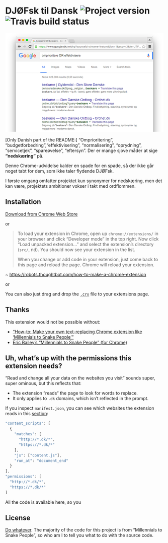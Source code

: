 DJØFsk til Dansk ![Project version][] ![Travis build status][]
================
![Screenshot][]

[Only Danish part of the README:] “Omprioritering”, “budgetforbedring”,“effektivisering”, “normalisering”, “oprydning”, “servicetjek”, “spareøvelse”, “eftersyn”. Der er mange sjove måder at sige **“nedskæring”** på.

Denne Chrome-udvidelse kalder en spade for en spade, så der ikke går noget tabt for dem, som ikke taler flydende DJØFsk.

I første omgang omfatter projektet kun synonymer for nedskæring, men det kan være, projektets ambitioner vokser i takt med ordflommen.

Installation
------------
[Download from Chrome Web Store][download]

or

> To load your extension in Chrome, open up `chrome://extensions/` in your browser and click “Developer mode” in the top right. Now click “Load unpacked extension…” and select the extension’s directory (`src/`, nd). You should now see your extension in the list.
>
> When you change or add code in your extension, just come back to this page and reload the page. Chrome will reload your extension.

~ <https://robots.thoughtbot.com/how-to-make-a-chrome-extension>

or

You can also just drag and drop the [`.crx`][crx] file to your extensions page.

Thanks
------
This extension would not be possible without:

* [“How-to: Make your own text-replacing Chrome extension like ‘Millennials to Snake People’”][9to5]
* [Eric Bailey’s “Millennials to Snake People” (for Chrome)][snake-chrome]

Uh, what’s up with the permissions this extension needs?
--------------------------------------------------------
“Read and change all your data on the websites you visit” sounds super, super ominous, but this reflects that:

* The extension ”reads“ the page to look for words to replace.
* It only applies to `.dk` domains, which isn’t reflected in the prompt.

If you inspect `manifest.json`, you can see which websites the extension reads in this [section][permissions]:

```js
"content_scripts": [
  {
    "matches": [
      "http://*.dk/*",
      "https://*.dk/*"
    ],
    "js": ["content.js"],
    "run_at": "document_end"
  }
],
"permissions": [
  "http://*.dk/*",
  "https://*.dk/*"
]
```

All the code is available here, so you

License
-------
[Do whatever][license]. The majority of the code for this project is from “Millennials to Snake People”, so who am I to tell you what to do with the source code.


[project version]: https://img.shields.io/github/release/ndarville/djoefsk-til-dansk.svg
[travis build status]: https://travis-ci.org/ndarville/djoefsk-til-dansk.svg?branch=master
[screenshot]: https://github.com/ndarville/djoefsk-til-dansk/blob/master/screenshot.png
[download]: https://chrome.google.com/webstore/detail/dj%C3%B8fsk-til-dansk/pojogepbaiiloieahegjkdidnihjeaph?authuser=1
[crx]: https://github.com/ndarville/djoefsk-til-dansk/blob/master/djoefsk-til-dansk.crx
[9to5]: http://9to5google.com/2015/06/14/how-to-make-a-chrome-extensions/amp/
[snake-chrome]: https://github.com/ericwbailey/millennials-to-snake-people
[permissions]: https://github.com/ndarville/djoefsk-til-dansk/blob/master/src/manifest.json#L16-L29
[license]: https://github.com/ndarville/djoefsk-til-dansk/blob/master/LICENSE.md
